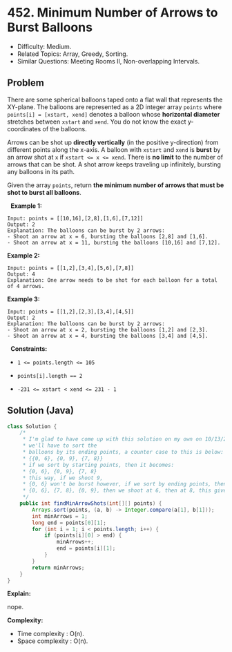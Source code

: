 # 452. Minimum Number of Arrows to Burst Balloons

- Difficulty: Medium.
- Related Topics: Array, Greedy, Sorting.
- Similar Questions: Meeting Rooms II, Non-overlapping Intervals.

## Problem

There are some spherical balloons taped onto a flat wall that represents the XY-plane. The balloons are represented as a 2D integer array ```points``` where ```points[i] = [xstart, xend]``` denotes a balloon whose **horizontal diameter** stretches between ```xstart``` and ```xend```. You do not know the exact y-coordinates of the balloons.

Arrows can be shot up **directly vertically** (in the positive y-direction) from different points along the x-axis. A balloon with ```xstart``` and ```xend``` is **burst** by an arrow shot at ```x``` if ```xstart <= x <= xend```. There is **no limit** to the number of arrows that can be shot. A shot arrow keeps traveling up infinitely, bursting any balloons in its path.

Given the array ```points```, return **the **minimum** number of arrows that must be shot to burst all balloons**.

 
**Example 1:**

```
Input: points = [[10,16],[2,8],[1,6],[7,12]]
Output: 2
Explanation: The balloons can be burst by 2 arrows:
- Shoot an arrow at x = 6, bursting the balloons [2,8] and [1,6].
- Shoot an arrow at x = 11, bursting the balloons [10,16] and [7,12].
```

**Example 2:**

```
Input: points = [[1,2],[3,4],[5,6],[7,8]]
Output: 4
Explanation: One arrow needs to be shot for each balloon for a total of 4 arrows.
```

**Example 3:**

```
Input: points = [[1,2],[2,3],[3,4],[4,5]]
Output: 2
Explanation: The balloons can be burst by 2 arrows:
- Shoot an arrow at x = 2, bursting the balloons [1,2] and [2,3].
- Shoot an arrow at x = 4, bursting the balloons [3,4] and [4,5].
```

 
**Constraints:**


	
- ```1 <= points.length <= 105```
	
- ```points[i].length == 2```
	
- ```-231 <= xstart < xend <= 231 - 1```



## Solution (Java)

```java
class Solution {
    /*
     * I'm glad to have come up with this solution on my own on 10/13/2021:
     * we'll have to sort the
     * balloons by its ending points, a counter case to this is below:
     * {{0, 6}, {0, 9}, {7, 8}}
     * if we sort by starting points, then it becomes:
     * {0, 6}, {0, 9}, {7, 8}
     * this way, if we shoot 9,
     * {0, 6} won't be burst however, if we sort by ending points, then it becomes:
     * {0, 6}, {7, 8}, {0, 9}, then we shoot at 6, then at 8, this gives us the result of bursting all balloons.
     */
    public int findMinArrowShots(int[][] points) {
        Arrays.sort(points, (a, b) -> Integer.compare(a[1], b[1]));
        int minArrows = 1;
        long end = points[0][1];
        for (int i = 1; i < points.length; i++) {
            if (points[i][0] > end) {
                minArrows++;
                end = points[i][1];
            }
        }
        return minArrows;
    }
}
```

**Explain:**

nope.

**Complexity:**

* Time complexity : O(n).
* Space complexity : O(n).
